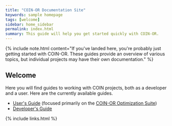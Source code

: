 ```yaml
---
title: "COIN-OR Documentation Site"
keywords: sample homepage
tags: [welcome]
sidebar: home_sidebar
permalink: index.html
summary: This guide will help you get started quickly with COIN-OR.
---
```


{% include note.html content="If you've landed here, you're probably just getting started with COIN-OR. These guides provide an overview of various topics, but individual projects may have their own documentation." %}

## Welcome 

Here you will find guides to working with COIN projects, both as a developer and a user. Here are
the currently available guides.
  * [User's Guide](/user_introduction) (focused primarily on the [COIN-OR Optimization Suite](https://github.com/coin-or/COIN-OR-OptimizationSuite))
  * [Developer's Guide](/developer_introduction.html)

{% include links.html %}
